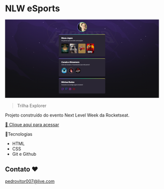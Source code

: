 # NLW eSports 

![preview](./.github/Preview.PNG)

> Trilha Explorer 

Projeto construído do evento Next Level Week da Rocketseat.

[ 🔗 Clique aqui para acessar](https://pedrovitor-dev.github.io/nlw-esports-explorer/)

🔨Tecnologias

- HTML
- CSS
- Git e Github

## Contato ❤️

pedrovitor007@live.com
